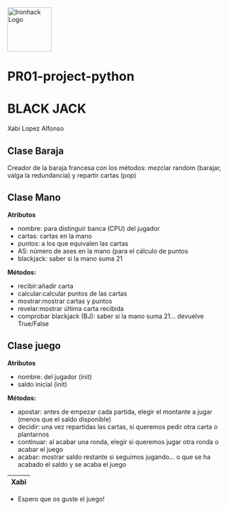 <img src="https://bit.ly/2VnXWr2" alt="Ironhack Logo" width="100"/>

# PR01-project-python
# BLACK JACK

Xabi Lopez Alfonso

## Clase Baraja

Creador de la baraja francesa con los métodos: mezclar random (barajar, valga la redundancia) y repartir cartas (pop)


## Clase Mano

**Atributos**
* nombre: para distinguir banca (CPU) del jugador
* cartas: cartas en la mano
* puntos: a los que equivalen las cartas
* AS: número de ases en la mano (para el cálculo de puntos
* blackjack: saber si la mano suma 21

**Métodos:**
* recibir:añadir carta
* calcular:calcular puntos de las cartas
* mostrar:mostrar cartas y puntos
* revelar:mostrar última carta recibida
* comprobar blackjack (BJ): saber si la mano suma 21... devuelve True/False

## Clase juego

**Atributos**
* nombre: del jugador (init)
* saldo inicial (init)


**Métodos:**
* apostar: antes de empezar cada partida, elegir el montante a jugar (menos que el saldo disponible)
* decidir: una vez repartidas las cartas, si queremos pedir otra carta o plantarnos
* continuar: al acabar una ronda, elegir si queremos jugar otra ronda o acabar el juego
* acabar: mostrar saldo restante si seguimos jugando... o que se ha acabado el saldo y se acaba el juego

| Xabi|  
|:--------:|
* Espero que os guste el juego!
